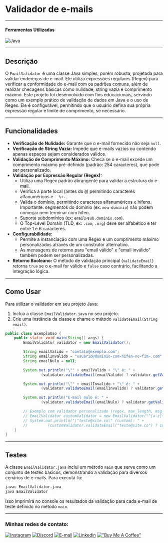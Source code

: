 <!-- Cabeçalho -->

# Validador de e-mails

___

#### Ferramentas Utilizadas

![Java](https://skillicons.dev/icons?i=java)

___

<!-- Corpo do README -->
## Descrição
O `EmailValidator` é uma classe Java simples, porém robusta, projetada para validar endereços de e-mail. Ele utiliza expressões regulares (Regex) para verificar a conformidade do e-mail com os padrões comuns, além de realizar checagens básicas como nulidade, string vazia e comprimento máximo.
Este projeto foi desenvolvido com fins educacionais, servindo como um exemplo prático de validação de dados em Java e o uso de Regex. Ele é configurável, permitindo que o usuário defina sua própria expressão regular e limite de comprimento, se necessário.

___

## Funcionalidades

-   **Verificação de Nulidade:** Garante que o e-mail fornecido não seja `null`.
-   **Verificação de String Vazia:** Impede que e-mails vazios ou contendo apenas espaços sejam considerados válidos.
-   **Validação de Comprimento Máximo:** Checa se o e-mail excede um comprimento máximo pré-definido (padrão: 254 caracteres), que pode ser personalizado.
-   **Validação por Expressão Regular (Regex):**
    -   Utiliza uma Regex padrão abrangente para validar a estrutura do e-mail.
    -   Verifica a parte local (antes do `@`) permitindo caracteres alfanuméricos e `._%+-`.
    -   Valida o domínio, permitindo caracteres alfanuméricos e hífens. Importante: segmentos do domínio (ex: `meu-dominio`) não podem começar nem terminar com hífen.
    -   Suporta subdomínios (ex: `email@sub.dominio.com`).
    -   O Top-Level Domain (TLD, ex: `.com`, `.org`) deve ser alfabético e ter entre 1 e 6 caracteres.
-   **Configurabilidade:**
    -   Permite a instanciação com uma Regex e um comprimento máximo personalizados através de um construtor alternativo.
    -   As mensagens de retorno para "email válido" e "email inválido" também podem ser personalizadas.
-   **Retorno Booleano:** O método de validação principal (`validateEmail`) retorna `true` se o e-mail for válido e `false` caso contrário, facilitando a integração lógica.

___

## Como Usar

Para utilizar o validador em seu projeto Java:

1.  Inclua a classe `EmailValidator.java` no seu projeto.
2.  Crie uma instância da classe e chame o método `validateEmail(String email)`.

```java
public class ExemploUso {
    public static void main(String[] args) {
        EmailValidator validator = new EmailValidator();

        String emailValido = "contato@exemplo.com";
        String emailInvalido = "usuario@dominio-com-hifen-no-fim-.com";
        String emailNulo = null;

        System.out.println("\"" + emailValido + "\" é: " +
                (validator.validateEmail(emailValido) ? validator.getValidEmailMessage() : validator.getInvalidEmailMessage()));

        System.out.println("\"" + emailInvalido + "\" é: " +
                (validator.validateEmail(emailInvalido) ? validator.getValidEmailMessage() : validator.getInvalidEmailMessage()));

        System.out.println("E-mail nulo é: " +
                (validator.validateEmail(emailNulo) ? validator.getValidEmailMessage() : validator.getInvalidEmailMessage()));

        // Exemplo com validador personalizado (regex, max_length, msg_valido, msg_invalido)
        // EmailValidator customValidator = new EmailValidator("^[a-z]+@[a-z]+\\.[a-z]{2,3}$", 50, "OK", "Falhou");
        // System.out.println("\"teste@site.co\" (custom): " +
        //         (customValidator.validateEmail("teste@site.co") ? customValidator.getValidEmailMessage() : customValidator.getInvalidEmailMessage()));
    }
}
```

___

## Testes

A classe `EmailValidator.java` inclui um método `main` que serve como um conjunto de testes básicos, demonstrando a validação para diversos cenários de e-mails. Para executá-lo:

```bash
javac EmailValidator.java
java EmailValidator
```
Isso imprimirá no console os resultados da validação para cada e-mail de teste definido no método `main`.

___
<!-- Contato -->
### Minhas redes de contato:

[![Instagram](https://skillicons.dev/icons?i=instagram)](https://www.instagram.com/back.pech/)
[![Discord](https://skillicons.dev/icons?i=discord)](https://discord.gg/b3zP3ArVJk)
[![E-mail](https://skillicons.dev/icons?i=gmail)](mailto:backpech.ctt@gmail.com)
[![Linkedin](https://skillicons.dev/icons?i=linkedin)](https://www.linkedin.com/in/backpech)
[!["Buy Me A Coffee"](https://www.buymeacoffee.com/assets/img/custom_images/orange_img.png)](https://buymeacoffee.com/moonrilo)
<!-- Contato -->
